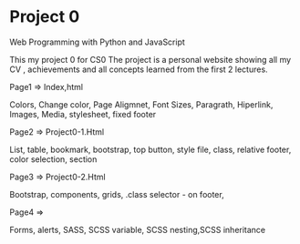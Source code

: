 # Project 0

Web Programming with Python and JavaScript

This my project 0 for CS0
The project is a personal website showing all my CV , achievements and all concepts learned from the first 2 lectures.

Page1   =>  Index,html

Colors, Change color, Page Aligmnet, Font Sizes, Paragrath, Hiperlink, Images, Media, stylesheet, fixed footer

Page2  => Project0-1.Html

List, table, bookmark, bootstrap, top button, style file, class, relative footer, color selection, section

Page3 => Project0-2.Html

Bootstrap, components, grids, .class selector - on footer,

Page4 =>

Forms, alerts, SASS,  SCSS variable, SCSS nesting,SCSS inheritance
